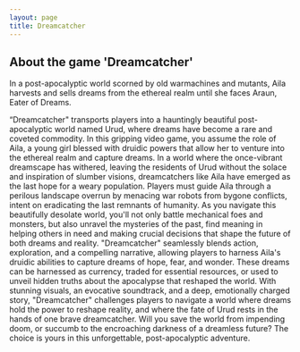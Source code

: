 ```yaml
---
layout: page
title: Dreamcatcher
---
```


## About the game 'Dreamcatcher'

In a post-apocalyptic world scorned by old warmachines and mutants, Aila harvests and sells dreams from the ethereal realm until she faces Araun, Eater of Dreams.

“Dreamcatcher" transports players into a hauntingly beautiful post-apocalyptic world named Urud, where dreams have become a rare and coveted commodity. In this gripping video game, you assume the role of Aila, a young girl blessed with druidic powers that allow her to venture into the ethereal realm and capture dreams. In a world where the once-vibrant dreamscape has withered, leaving the residents of Urud without the solace and inspiration of slumber visions, dreamcatchers like Aila have emerged as the last hope for a weary population. Players must guide Aila through a perilous landscape overrun by menacing war robots from bygone conflicts, intent on eradicating the last remnants of humanity. As you navigate this beautifully desolate world, you'll not only battle mechanical foes and monsters, but also unravel the mysteries of the past, find meaning in helping others in need and making crucial decisions that shape the future of both dreams and reality. "Dreamcatcher" seamlessly blends action, exploration, and a compelling narrative, allowing players to harness Aila's druidic abilities to capture dreams of hope, fear, and wonder. These dreams can be harnessed as currency, traded for essential resources, or used to unveil hidden truths about the apocalypse that reshaped the world. With stunning visuals, an evocative soundtrack, and a deep, emotionally charged story, "Dreamcatcher" challenges players to navigate a world where dreams hold the power to reshape reality, and where the fate of Urud rests in the hands of one brave dreamcatcher. Will you save the world from impending doom, or succumb to the encroaching darkness of a dreamless future? The choice is yours in this unforgettable, post-apocalyptic adventure.
